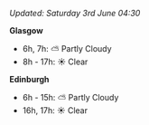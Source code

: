 *Updated: Saturday 3rd June 04:30*

**Glasgow**

* 6h, 7h: :partly_sunny: Partly Cloudy
* 8h - 17h: :sunny: Clear

**Edinburgh**

* 6h - 15h: :partly_sunny: Partly Cloudy
* 16h, 17h: :sunny: Clear
